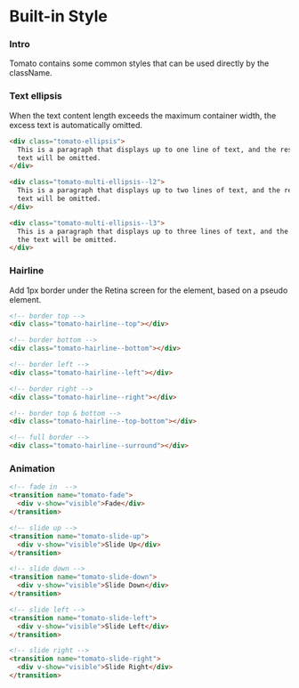# Built-in Style

### Intro

Tomato contains some common styles that can be used directly by the className.

### Text ellipsis

When the text content length exceeds the maximum container width, the excess text is automatically omitted.

```html
<div class="tomato-ellipsis">
  This is a paragraph that displays up to one line of text, and the rest of the
  text will be omitted.
</div>

<div class="tomato-multi-ellipsis--l2">
  This is a paragraph that displays up to two lines of text, and the rest of the
  text will be omitted.
</div>

<div class="tomato-multi-ellipsis--l3">
  This is a paragraph that displays up to three lines of text, and the rest of
  the text will be omitted.
</div>
```

### Hairline

Add 1px border under the Retina screen for the element, based on a pseudo element.

```html
<!-- border top -->
<div class="tomato-hairline--top"></div>

<!-- border bottom -->
<div class="tomato-hairline--bottom"></div>

<!-- border left -->
<div class="tomato-hairline--left"></div>

<!-- border right -->
<div class="tomato-hairline--right"></div>

<!-- border top & bottom -->
<div class="tomato-hairline--top-bottom"></div>

<!-- full border -->
<div class="tomato-hairline--surround"></div>
```

### Animation

```html
<!-- fade in  -->
<transition name="tomato-fade">
  <div v-show="visible">Fade</div>
</transition>

<!-- slide up -->
<transition name="tomato-slide-up">
  <div v-show="visible">Slide Up</div>
</transition>

<!-- slide down -->
<transition name="tomato-slide-down">
  <div v-show="visible">Slide Down</div>
</transition>

<!-- slide left -->
<transition name="tomato-slide-left">
  <div v-show="visible">Slide Left</div>
</transition>

<!-- slide right -->
<transition name="tomato-slide-right">
  <div v-show="visible">Slide Right</div>
</transition>
```

